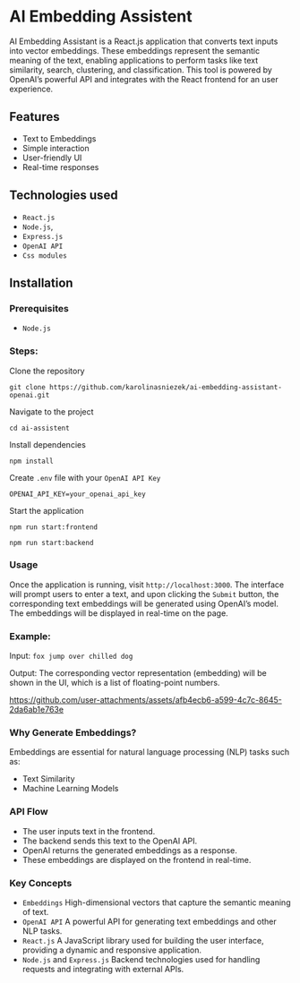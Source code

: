 # AI Embedding Assistent

AI Embedding Assistant is a React.js application that converts text inputs into vector embeddings. 
These embeddings represent the semantic meaning of the text, enabling applications to perform tasks like text similarity, search, clustering, and classification. 
This tool is powered by OpenAI’s powerful API and integrates with the React frontend for an user experience.

## Features
- Text to Embeddings
- Simple interaction
- User-friendly UI
- Real-time responses

## Technologies used

- `React.js`
- `Node.js`,
- `Express.js`
- `OpenAI API`
- `Css modules`

## Installation

### Prerequisites

- `Node.js`

### Steps:

Clone the repository

`git clone https://github.com/karolinasniezek/ai-embedding-assistant-openai.git`

Navigate to the project

`cd ai-assistent`

Install dependencies

`npm install`

Create `.env` file with your `OpenAI API Key`

`OPENAI_API_KEY=your_openai_api_key`

Start the application

`npm run start:frontend`

`npm run start:backend`

### Usage

Once the application is running, visit `http://localhost:3000`. The interface will prompt users to enter a text, and upon clicking the `Submit` button, the corresponding text embeddings will be generated using OpenAI’s model. 
The embeddings will be displayed in real-time on the page.

### Example:
Input: `fox jump over chilled dog`

Output: The corresponding vector representation (embedding) will be shown in the UI, which is a list of floating-point numbers.

https://github.com/user-attachments/assets/afb4ecb6-a599-4c7c-8645-2da6ab1e763e

### Why Generate Embeddings?

Embeddings are essential for natural language processing (NLP) tasks such as:
- Text Similarity
- Machine Learning Models

### API Flow
- The user inputs text in the frontend.
- The backend sends this text to the OpenAI API.
- OpenAI returns the generated embeddings as a response.
- These embeddings are displayed on the frontend in real-time.

### Key Concepts
- `Embeddings` High-dimensional vectors that capture the semantic meaning of text.
- `OpenAI API` A powerful API for generating text embeddings and other NLP tasks.
- `React.js` A JavaScript library used for building the user interface, providing a dynamic and responsive application.
- `Node.js` and `Express.js` Backend technologies used for handling requests and integrating with external APIs.

